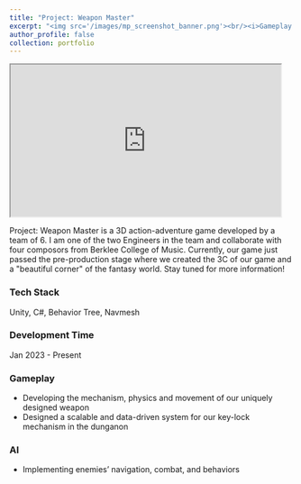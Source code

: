 ```yaml
---
title: "Project: Weapon Master"
excerpt: "<img src='/images/mp_screenshot_banner.png'><br/><i>Gameplay AI Engineer / C# / Unity<i>"
author_profile: false
collection: portfolio
---
```


<iframe width="480" height="270"
    src="https://www.youtube.com/embed/26ij_otV9c8">
</iframe>

Project: Weapon Master is a 3D action-adventure game developed by a team of 6. I am one of the two Engineers in the team and collaborate with four composors from Berklee College of Music. Currently, our game just passed the pre-production stage where we created the 3C of our game and a "beautiful corner" of the fantasy world. Stay tuned for more information!

### Tech Stack
Unity, C#, Behavior Tree, Navmesh

### Development Time
Jan 2023 - Present

### Gameplay 
* Developing the mechanism, physics and movement of our uniquely designed weapon
* Designed a scalable and data-driven system for our key-lock mechanism in the dunganon 

### AI
* Implementing enemies’ navigation, combat, and behaviors